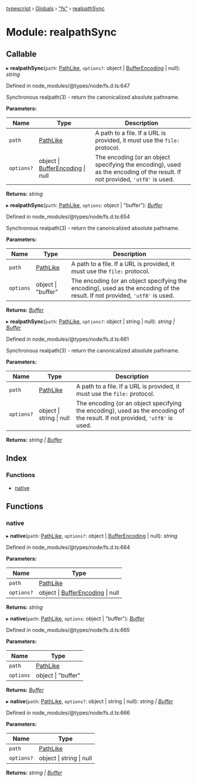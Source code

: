 [typescript](../README.md) › [Globals](../globals.md) › ["fs"](_fs_.md) › [realpathSync](_fs_.realpathsync.md)

# Module: realpathSync

## Callable

▸ **realpathSync**(`path`: [PathLike](_fs_.md#pathlike), `options?`: object | [BufferEncoding](../globals.md#bufferencoding) | null): *string*

Defined in node_modules/@types/node/fs.d.ts:647

Synchronous realpath(3) - return the canonicalized absolute pathname.

**Parameters:**

Name | Type | Description |
------ | ------ | ------ |
`path` | [PathLike](_fs_.md#pathlike) | A path to a file. If a URL is provided, it must use the `file:` protocol. |
`options?` | object &#124; [BufferEncoding](../globals.md#bufferencoding) &#124; null | The encoding (or an object specifying the encoding), used as the encoding of the result. If not provided, `'utf8'` is used.  |

**Returns:** *string*

▸ **realpathSync**(`path`: [PathLike](_fs_.md#pathlike), `options`: object | "buffer"): *[Buffer](../classes/buffer.md)*

Defined in node_modules/@types/node/fs.d.ts:654

Synchronous realpath(3) - return the canonicalized absolute pathname.

**Parameters:**

Name | Type | Description |
------ | ------ | ------ |
`path` | [PathLike](_fs_.md#pathlike) | A path to a file. If a URL is provided, it must use the `file:` protocol. |
`options` | object &#124; "buffer" | The encoding (or an object specifying the encoding), used as the encoding of the result. If not provided, `'utf8'` is used.  |

**Returns:** *[Buffer](../classes/buffer.md)*

▸ **realpathSync**(`path`: [PathLike](_fs_.md#pathlike), `options?`: object | string | null): *string | [Buffer](../classes/buffer.md)*

Defined in node_modules/@types/node/fs.d.ts:661

Synchronous realpath(3) - return the canonicalized absolute pathname.

**Parameters:**

Name | Type | Description |
------ | ------ | ------ |
`path` | [PathLike](_fs_.md#pathlike) | A path to a file. If a URL is provided, it must use the `file:` protocol. |
`options?` | object &#124; string &#124; null | The encoding (or an object specifying the encoding), used as the encoding of the result. If not provided, `'utf8'` is used.  |

**Returns:** *string | [Buffer](../classes/buffer.md)*

## Index

### Functions

* [native](_fs_.realpathsync.md#native)

## Functions

###  native

▸ **native**(`path`: [PathLike](_fs_.md#pathlike), `options?`: object | [BufferEncoding](../globals.md#bufferencoding) | null): *string*

Defined in node_modules/@types/node/fs.d.ts:664

**Parameters:**

Name | Type |
------ | ------ |
`path` | [PathLike](_fs_.md#pathlike) |
`options?` | object &#124; [BufferEncoding](../globals.md#bufferencoding) &#124; null |

**Returns:** *string*

▸ **native**(`path`: [PathLike](_fs_.md#pathlike), `options`: object | "buffer"): *[Buffer](../classes/buffer.md)*

Defined in node_modules/@types/node/fs.d.ts:665

**Parameters:**

Name | Type |
------ | ------ |
`path` | [PathLike](_fs_.md#pathlike) |
`options` | object &#124; "buffer" |

**Returns:** *[Buffer](../classes/buffer.md)*

▸ **native**(`path`: [PathLike](_fs_.md#pathlike), `options?`: object | string | null): *string | [Buffer](../classes/buffer.md)*

Defined in node_modules/@types/node/fs.d.ts:666

**Parameters:**

Name | Type |
------ | ------ |
`path` | [PathLike](_fs_.md#pathlike) |
`options?` | object &#124; string &#124; null |

**Returns:** *string | [Buffer](../classes/buffer.md)*
